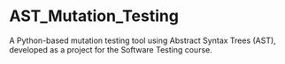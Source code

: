 # AST_Mutation_Testing
A Python-based mutation testing tool using Abstract Syntax Trees (AST), developed as a project for the Software Testing course.
